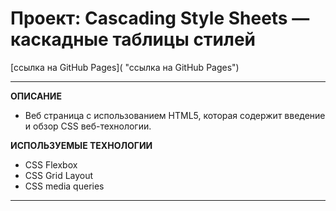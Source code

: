# Проект: Cascading Style Sheets — каскадные таблицы стилей

[ссылка на GitHub Pages]( "ссылка на GitHub Pages")

---

**ОПИСАНИЕ**

- Веб страница с использованием HTML5, которая содержит введение и
  обзор CSS веб-технологии.

**ИСПОЛЬЗУЕМЫЕ ТЕХНОЛОГИИ**

- CSS Flexbox
- CSS Grid Layout
- CSS media queries

---
